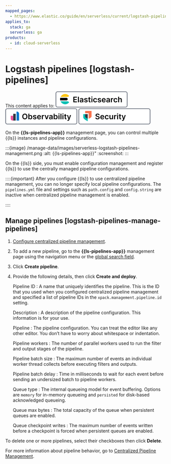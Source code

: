 ```yaml
---
mapped_pages:
  - https://www.elastic.co/guide/en/serverless/current/logstash-pipelines.html
applies_to:
  stack: ga
  serverless: ga
products:
  - id: cloud-serverless
---
```


# Logstash pipelines [logstash-pipelines]

This content applies to: [![Elasticsearch](/manage-data/images/serverless-es-badge.svg "")](../../../solutions/search.md) [![Observability](/manage-data/images/serverless-obs-badge.svg "")](../../../solutions/observability.md) [![Security](/manage-data/images/serverless-sec-badge.svg "")](../../../solutions/security/elastic-security-serverless.md)

On the **{{ls-pipelines-app}}** management page, you can control multiple {{ls}} instances and pipeline configurations.

:::{image} /manage-data/images/serverless-logstash-pipelines-management.png
:alt: {{ls-pipelines-app}}"
:screenshot:
:::

On the {{ls}} side, you must enable configuration management and register {{ls}} to use the centrally managed pipeline configurations.

::::{important}
After you configure {{ls}} to use centralized pipeline management, you can no longer specify local pipeline configurations. The `pipelines.yml` file and settings such as `path.config` and `config.string` are inactive when centralized pipeline management is enabled.

::::



## Manage pipelines [logstash-pipelines-manage-pipelines]

1. [Configure centralized pipeline management](logstash://reference/configuring-centralized-pipelines.md).
1. To add a new pipeline, go to the **{{ls-pipelines-app}}** management page using the navigation menu or the [global search field](/explore-analyze/find-and-organize/find-apps-and-objects.md).
1. Click **Create pipeline**.
1. Provide the following details, then click **Create and deploy**.

    Pipeline ID
    :   A name that uniquely identifies the pipeline. This is the ID that you used when you configured centralized pipeline management and specified a list of pipeline IDs in the `xpack.management.pipeline.id` setting.

    Description
    :   A description of the pipeline configuration. This information is for your use.

    Pipeline
    :   The pipeline configuration. You can treat the editor like any other editor. You don’t have to worry about whitespace or indentation.

    Pipeline workers
    :   The number of parallel workers used to run the filter and output stages of the pipeline.

    Pipeline batch size
    :   The maximum number of events an individual worker thread collects before executing filters and outputs.

    Pipeline batch delay
    :   Time in milliseconds to wait for each event before sending an undersized batch to pipeline workers.

    Queue type
    :   The internal queueing model for event buffering. Options are `memory` for in-memory queueing and `persisted` for disk-based acknowledged queueing.

    Queue max bytes
    :   The total capacity of the queue when persistent queues are enabled.

    Queue checkpoint writes
    :   The maximum number of events written before a checkpoint is forced when persistent queues are enabled.


To delete one or more pipelines, select their checkboxes then click **Delete**.

For more information about pipeline behavior, go to [Centralized Pipeline Management](logstash://reference/logstash-centralized-pipeline-management.md#_pipeline_behavior).
